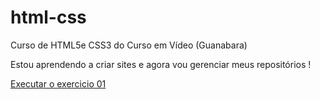 # html-css
 Curso de HTML5e CSS3 do Curso em Vídeo (Guanabara)

 Estou aprendendo a criar sites e agora vou gerenciar meus repositórios ! 

<a href="https://angelo-santiago.github.io/html-css/exercícios/ex01-Hello%20World!/index.html">Executar o exercicio 01</a>
